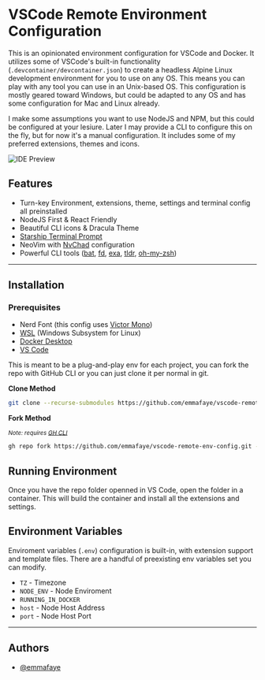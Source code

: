 # VSCode Remote Environment Configuration

This is an opinionated environment configuration for VSCode and Docker. It utilizes some of VSCode's built-in functionality (`.devcontainer/devcontainer.json`) to create a headless Alpine Linux development environment for you to use on any OS. This means you can play with any tool you can use in an Unix-based OS. This configuration is mostly geared toward Windows, but could be adapted to any OS and has some configuration for Mac and Linux already.

I make some assumptions you want to use NodeJS and NPM, but this could be configured at your lesiure. Later I may provide a CLI to configure this on the fly, but for now it's a manual configuration. It includes some of my preferred extensions, themes and icons.

![IDE Preview](https://i.imgur.com/vqDvNJY.png)

## Features

-   Turn-key Environment, extensions, theme, settings and terminal config all preinstalled
-   NodeJS First & React Friendly
-   Beautiful CLI icons & Dracula Theme
-   [Starship Terminal Prompt](https://starship.rs/)
-   NeoVim with [NvChad](https://nvchad.github.io/) configuration
-   Powerful CLI tools ([bat](https://github.com/sharkdp/bat), [fd](https://github.com/sharkdp/fd), [exa](https://github.com/ogham/exa), [tldr](https://github.com/tldr-pages/tldr), [oh-my-zsh](https://ohmyz.sh/))

---

## Installation

### Prerequisites

-   Nerd Font (this config uses [Victor Mono](https://github.com/ryanoasis/nerd-fonts/tree/master/patched-fonts/VictorMono))
-   [WSL](https://docs.microsoft.com/en-us/windows/wsl/install) (Windows Subsystem for Linux)
-   [Docker Desktop](https://www.docker.com/products/docker-desktop/)
-   [VS Code](https://code.visualstudio.com/)

This is meant to be a plug-and-play env for each project, you can fork the repo with GitHub CLI or you can just clone it per normal in git.

**Clone Method**

```bash
git clone --recurse-submodules https://github.com/emmafaye/vscode-remote-env-config.git <project-name>
```

**Fork Method**

_<sub>Note: requires [GH CLI](https://cli.github.com/)</sub>_

```bash
gh repo fork https://github.com/emmafaye/vscode-remote-env-config.git --clone --fork-name <repo-project-name>
```

## Running Environment

Once you have the repo folder openned in VS Code, open the folder in a container. This will build the container and install all the extensions and settings.

## Environment Variables

Enviroment variables (`.env`) configuration is built-in, with extension support and template files. There are a handful of preexisting env variables set you can modify.

-   `TZ` - Timezone
-   `NODE_ENV` - Node Enviroment
-   `RUNNING_IN_DOCKER`
-   `host` - Node Host Address
-   `port` - Node Host Port

---

## Authors

-   [@emmafaye](https://www.github.com/emmafaye)
